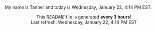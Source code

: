 My name is Tanner and today is Wednesday, January 22, 4:14 PM EST.

<p align="center">This <i>README</i> file is generated <b>every 3 hours</b>!</br>Last refresh: Wednesday, January 22, 4:14 PM EST<br /></p>
